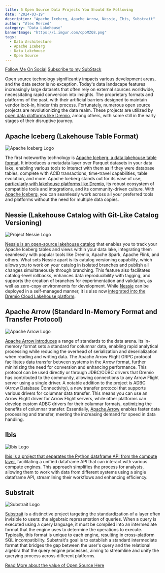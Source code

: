 ```yaml
---
title: 5 Open Source Data Projects You Should Be Following
date: "2024-03-19"
description: "Apache Iceberg, Apache Arrow, Nessie, Ibis, Substrait"
author: "Alex Merced"
category: "Data Lakehouse"
bannerImage: "https://i.imgur.com/cpoMZQ8.png"
tags:
  - Data Architecture
  - Apache Iceberg
  - Data Lakehouse
  - Open Source
---
```


[Follow Me On Social](https://bio.alexmerced.com/data)
[Subscribe to my SubStack](https://amdatalakehouse.substack.com)

Open source technology significantly impacts various development areas, and the data sector is no exception. Today's data landscape features increasingly large datasets that often rely on external sources worldwide, necessitating rapid conversion into insights. The proprietary formats and platforms of the past, with their artificial barriers designed to maintain vendor lock-in, hinder this process. Fortunately, numerous open source projects are revolutionizing the data realm. These projects are utilized by [open data platforms like Dremio](https://www.dremio.com/get-started?utm_medium=website&utm_source=externalblog&utm_term=2024-03-19-website&utm_content=alex&utm_campaign=organic_posts), among others, with some still in the early stages of their disruptive journey.

## Apache Iceberg (Lakehouse Table Format)

![Apache Iceberg Logo](https://iceberg.apache.org/assets/images/Iceberg-logo.svg)

The first noteworthy technology is [Apache Iceberg, a data lakehouse table format](https://www.dremio.com/blog/apache-iceberg-101-your-guide-to-learning-apache-iceberg-concepts-and-practices/). It introduces a metadata layer over Parquet datasets in your data lake, enabling various tools to interact with them as if they were database tables, complete with ACID transactions, time-travel capabilities, table evolution, and more. Apache Iceberg stands out for its ease of use, [particularly with lakehouse platforms like Dremio](https://bit.ly/am-dremio-lakehouse-laptop), its robust ecosystem of compatible tools and integrations, and its community-driven culture. With [Apache Iceberg](https://iceberg.apache.org/), you can seamlessly work across all your preferred tools and platforms without the need for multiple data copies.

## Nessie (Lakehouse Catalog with Git-Like Catalog Versioning)

![Project Nessie Logo](https://projectnessie.org/img/nessie.svg)

[Nessie is an open-source lakehouse catalog](https://www.dremio.com/blog/what-is-nessie-catalog-versioning-and-git-for-data/) that enables you to track your Apache Iceberg tables and views within your data lake, integrating them seamlessly with popular tools like Dremio, Apache Spark, Apache Flink, and others. What sets Nessie apart is its catalog versioning capability, which allows you to work on your catalog in isolated branches and publish all changes simultaneously through branching. This feature also facilitates catalog-level rollbacks, enhances data reproducibility with tagging, and supports the creation of branches for experimentation and validation, as well as zero-copy environments for development. While [Nessie](https://projectnessie.org/) can be deployed in a self-managed manner, it is also now [integrated into the Dremio Cloud Lakehouse platform](https://www.dremio.com/blog/managing-data-as-code-with-dremio-arctic-easily-ensure-data-quality-in-your-data-lakehouse/).

## Apache Arrow (Standard In-Memory Format and Transfer Protocol)

![Apache Arrow Logo](https://arrow.apache.org/img/arrow-logo_hex_black-txt_white-bg.png)

[Apache Arrow introduces](https://www.dremio.com/blog/how-dremio-delivers-fast-queries-on-object-storage-apache-arrow-reflections-and-the-columnar-cloud-cache/) a range of standards to the data arena. Its in-memory format sets a standard for columnar data, enabling rapid analytical processing while reducing the overhead of serialization and deserialization when reading and writing data. The Apache Arrow Flight GRPC protocol facilitates data transfer between systems in the Arrow format, further minimizing the need for conversion and enhancing performance. This protocol can be used directly or through JDBC/ODBC drivers that Dremio has contributed to the community, allowing connections to any Arrow Flight server using a single driver. A notable addition to the project is ADBC (Arrow Database Connectivity), a new transfer protocol that supports various drivers for columnar data transfer. This means you can use an Arrow Flight driver for Arrow Flight servers, while other platforms can develop custom ADBC drivers for their columnar formats, optimizing the benefits of columnar transfer. Essentially, [Apache Arrow](https://arrow.apache.org/) enables faster data processing and transfer, meeting the increasing demand for speed in data handling.

## Ibis

![Ibis Logo](https://ibis-project.org/logo.svg)


[Ibis is a project that separates the Python dataframe API from the compute layer](https://ibis-project.org/), facilitating a unified dataframe API that can interact with various compute engines. This approach simplifies the process for analysts, allowing them to work with data from different systems using a single dataframe API, streamlining their workflows and enhancing efficiency.

## Substrait

![Substrait Logo](https://substrait.io/img/logo.svg)

[Substrait](https://substrait.io/) is a distinctive project targeting the standardization of a layer often invisible to users: the algebraic representation of queries. When a query is executed using a query language, it must be compiled into an intermediate format that the engine uses to determine the operations to execute. Typically, this format is unique to each engine, resulting in cross-platform SQL incompatibility. Substrait's goal is to establish a standard intermediate format that bridges the gap between the user's query and the relational algebra that the query engine processes, aiming to streamline and unify the querying process across different platforms.

[Read More about the value of Open Source Here](https://www.dremio.com/blog/open-source-and-the-data-lakehouse-apache-arrow-apache-iceberg-nessie-and-dremio/)